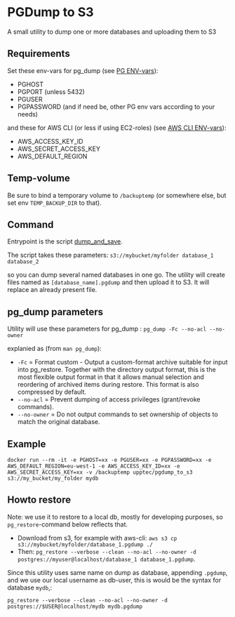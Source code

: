 # PGDump to S3
A small utility to dump one or more databases and uploading them to S3

## Requirements

Set these env-vars for pg_dump (see [PG ENV-vars](http://www.postgresql.org/docs/current/static/libpq-envars.html)):
  * PGHOST
  * PGPORT (unless 5432)
  * PGUSER
  * PGPASSWORD
(and if need be, other PG env vars according to your needs)

and these for AWS CLI (or less if using EC2-roles) (see [AWS CLI ENV-vars](http://docs.aws.amazon.com/cli/latest/userguide/cli-chap-getting-started.html#cli-environment)):
  * AWS_ACCESS_KEY_ID
  * AWS_SECRET_ACCESS_KEY
  * AWS_DEFAULT_REGION

## Temp-volume

Be sure to bind a temporary volume to `/backuptemp` (or somewhere else, but set env `TEMP_BACKUP_DIR` to that).

## Command
Entrypoint is the script [dump_and_save](dump_and_save).

The script takes these parameters:
    `s3://mybucket/myfolder database_1 database_2`

so you can dump several named databases in one go.
The utility will create files named as `[database_name].pgdump` and then upload it to S3. It will replace an already present file.

## pg_dump parameters

Utility will use these parameters for pg_dump :
`pg_dump -Fc --no-acl --no-owner`

explanied as (from `man pg_dump`):
  * `-Fc` = Format custom - Output a custom-format archive suitable for input into pg_restore. Together with the directory output format, this is the most flexible output format in that it allows manual selection and reordering of archived items during restore. This format is also compressed by default.
  * `--no-acl` = Prevent dumping of access privileges (grant/revoke commands).
  * `--no-owner` = Do not output commands to set ownership of objects to match the original database.

## Example

`docker run --rm -it -e PGHOST=xx -e PGUSER=xx -e PGPASSWORD=xx -e AWS_DEFAULT_REGION=eu-west-1 -e AWS_ACCESS_KEY_ID=xx -e AWS_SECRET_ACCESS_KEY=xx -v /backuptemp upptec/pgdump_to_s3 s3://my_bucket/my_folder mydb`

## Howto restore
Note: we use it to restore to a local db, mostly for developing purposes, so `pg_restore`-command below reflects that.

  * Download from s3, for example with aws-cli: `aws s3 cp s3://mybucket/myfolder/database_1.pgdump ./`
  * Then: `pg_restore --verbose --clean --no-acl --no-owner -d postgres://myuser@localhost/database_1 database_1.pgdump`.

Since this utility uses same name on dump as database, appending `.pgdump`, and we use our local username as db-user, this is would be the syntax for database `mydb`,:

    pg_restore --verbose --clean --no-acl --no-owner -d postgres://$USER@localhost/mydb mydb.pgdump
